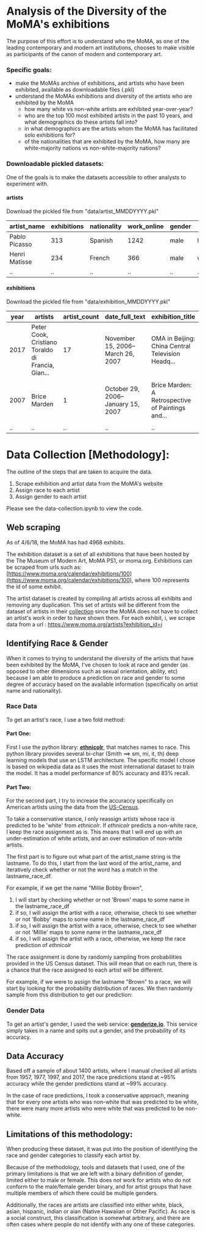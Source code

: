 # Analysis of the Diversity of the MoMA's exhibitions

The purpose of this effort is to understand who the MoMA, as one of the leading contemporary and modern art institutions, chooses to make visible as participants of the canon of modern and contemporary art. 

### Specific goals:
- make the MoMAs archive of exhibitions, and artists who have been exhibited, available as downloadable files (.pkl)
- understand the MoMAs exhibitions and diversity of the artists who are exhibited by the MoMA
  - how many white vs non-white artists are exhibited year-over-year?
  - who are the top 100 most exhibited artists in the past 10 years, and what demographics do these artists fall into?
  - in what demographics are the artists whom the MoMA has facilitated solo exhibitions for?
  - of the nationalities that are exhibited by the MoMA, how many are white-majority nations vs non-white-majority nations?

### Downloadable pickled datasets:
One of the goals is to make the datasets accessible to other analysts to experiment with. 

#### artists
Download the pickled file from "data/artist_MMDDYYYY.pkl"

| artist_name | exhibitions | nationality | work_online | gender | race | 
| --- | --- | --- | --- | --- | --- |
| Pablo Picasso | 313 | Spanish | 1242 | male | hispanic |
| Henri Matisse | 234 | French | 366 | male | white | 
| .. | .. | .. | .. | .. | .. |

#### exhibitions
Download the pickled file from "data/exhibition_MMDDYYYY.pkl"

| year | artists | artist_count | date_full_text | exhibition_title | musuem | press_release |
| --- | --- | --- | --- | --- | --- | --- |
| 2017 | Peter Cook, Cristiano Toraldo di Francia, Gian... | 17 | November 15, 2006–March 26, 2007 | OMA in Beijing: China Central Television Headq... | The Museum of Modern Art | <p>This exhibition presents one of the most in... | 
| 2007 | Brice Marden | 1 | October 29, 2006–January 15, 2007 | Brice Marden: A Retrospective of Paintings and... | The Museum of Modern Art | <p>This exhibition presents one of the most in... | 
| .. | .. | .. | .. | .. | .. | .. |

# Data Collection [Methodology]:
The outline of the steps that are taken to acquire the data.
1. Scrape exhibition and artist data from the MoMA's website
2. Assign race to each artist
3. Assign gender to each artist

Please see the data-collection.ipynb to view the code.

## Web scraping
As of 4/6/18, the MoMA has had 4968 exhibits.

The exhibition dataset is a set of all exhibitions that have been hosted by the The Museum of Modern Art, MoMA PS1, or moma.org. Exhibitions can be scraped from urls such as: [https://www.moma.org/calendar/exhibitions/100](https://www.moma.org/calendar/exhibitions/100), where 100 represents the id of some exhibit.

The artist dataset is created by compiling all artists across all exhibits and removing any duplication. This set of artists will be different from the dataset of artists in their [collection](https://www.moma.org/collection/) since the MoMA does not have to collect an artist's work in order to have shown them. For each exhibit, i, we scrape data from a url : https://www.moma.org/artists?exhibition_id=i

## Identifying Race & Gender
When it comes to trying to understand the diversity of the artists that have been exhibited by the MoMA, I've chosen to look at race and gender (as opposed to other dimensions such as sexual orientation, ability, etc) because I am able to produce a prediction on race and gender to some degree of accuracy based on the available information (specifically on artist name and nationality).

### Race Data
To get an artist's race, I use a two fold method:

#### Part One:

First I use the python library: [__ethnicolr__](https://github.com/appeler/ethnicolr), that matches names to race. This python library provides several bi-char (Smith ==> sm, mi, it, th) deep learning models that use an LSTM architecture. The specific model I chose is based on wikipedia data as it uses the most international dataset to train the model. It has a model performance of 80% accuracy and 83% recall.

#### Part Two:

For the second part, I try to increase the accuraccy specifically on American artists using the data from the [US-Census](https://api.census.gov/data/2010/surname.html).

To take a conservative stance, I only reassign artists whose race is predicted to be 'white' from _ethnicolr_. If _ethnicolr_ predicts a non-white race, I keep the race assignment as is. This means that I will end up with an under-estimation of white artists, and an over estimation of non-white artists. 

The first part is to figure out what part of the artist_name string is the lastname. To do this, I start from the last word of the artist_name, and iteratively check whether or not the word has a match in the lastname_race_df.

For example, if we get the name "Millie Bobby Brown", 
1. I will start by checking whether or not 'Brown' maps to some name in the lastname_race_df 
2. if so, I will assign the artist with a race, otherwise, check to see whether or not 'Bobby' maps to some name in the lastname_race_df
3. if so, I will assign the artist with a race, otherwise, check to see whether or not 'Millie' maps to some name in the lastname_race_df
4. if so, I will assign the artist with a race, otherwise, we keep the race prediction of _ethnicolr_

The race assignment is done by randomly sampling from probabilities provided in the US Census dataset. This will mean that on each run, there is a chance that the race assigned to each artist will be different.

For example, if we were to assign the lastname "Brown" to a race, we will start by looking for the probability distribution of races. We then randomly sample from this distribution to get our prediction:

### Gender Data
To get an artist's gender, I used the web service: [__genderize.io__](https://www.genderize.io). This service simply takes in a name and spits out a gender, and the probability of its accuracy. 

## Data Accuracy
Based off a sample of about 1400 artists, where I manual checked all artists from 1957, 1977, 1997, and 2017, the race predictions stand at ~95% accuracy while the gender predictions stand at ~99% accuracy. 

In the case of race predictions, I took a conservative approach, meaning that for every one artists who was non-white that was predicted to be white, there were many more artists who were white that was predicted to be non-white.

## Limitations of this methodology:
When producing these dataset, it was put into the position of identifying the race and gender categories to classify each artist by.

Because of the methodology, tools and datasets that I used, one of the primary limitations is that we are left with a binary definition of gender, limited either to male or female. This does not work for artists who do not conform to the male/female gender binary, and for artist groups that have multiple members of which there could be multiple genders.

Additionally, the races are artists are classified into either white, black, asian, hispanic, indian or aian (Native Hawaiian or Other Pacific). As race is a social construct, this classification is somewhat arbitrary, and there are often cases where people do not identify with any one of these categories. 
